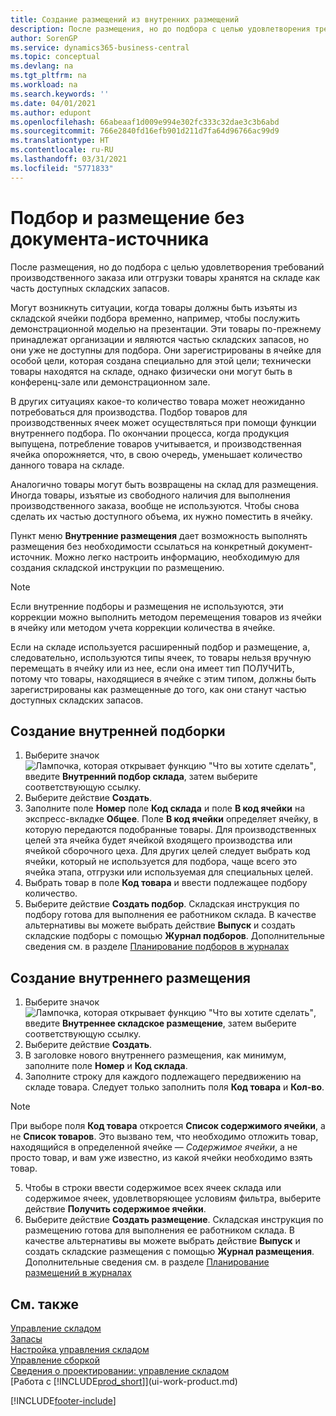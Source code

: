 ```yaml
---
title: Создание размещений из внутренних размещений
description: После размещения, но до подбора с целью удовлетворения требований производственного заказа или отгрузки товары хранятся на складе как часть доступных складских запасов.
author: SorenGP
ms.service: dynamics365-business-central
ms.topic: conceptual
ms.devlang: na
ms.tgt_pltfrm: na
ms.workload: na
ms.search.keywords: ''
ms.date: 04/01/2021
ms.author: edupont
ms.openlocfilehash: 66abeaaf1d009e994e302fc333c32dae3c3b6abd
ms.sourcegitcommit: 766e2840fd16efb901d211d7fa64d96766ac99d9
ms.translationtype: HT
ms.contentlocale: ru-RU
ms.lasthandoff: 03/31/2021
ms.locfileid: "5771833"
---
```

# <a name="pick-and-put-away-without-a-source-document"></a>Подбор и размещение без документа-источника
После размещения, но до подбора с целью удовлетворения требований производственного заказа или отгрузки товары хранятся на складе как часть доступных складских запасов.  

Могут возникнуть ситуации, когда товары должны быть изъяты из складской ячейки подбора временно, например, чтобы послужить демонстрационной моделью на презентации. Эти товары по-прежнему принадлежат организации и являются частью складских запасов, но они уже не доступны для подбора. Они зарегистрированы в ячейке для особой цели, которая создана специально для этой цели; технически товары находятся на складе, однако физически они могут быть в конференц-зале или демонстрационном зале.  

В других ситуациях какое-то количество товара может неожиданно потребоваться для производства. Подбор товаров для производственных ячеек может осуществляться при помощи функции внутреннего подбора. По окончании процесса, когда продукция выпущена, потребление товаров учитывается, и производственная ячейка опорожняется, что, в свою очередь, уменьшает количество данного товара на складе.  

Аналогично товары могут быть возвращены на склад для размещения. Иногда товары, изъятые из свободного наличия для выполнения производственного заказа, вообще не используются. Чтобы снова сделать их частью доступного объема, их нужно поместить в ячейку.  

Пункт меню **Внутренние размещения** дает возможность выполнять размещения без необходимости ссылаться на конкретный документ-источник. Можно легко настроить информацию, необходимую для создания складской инструкции по размещению.  

> [!NOTE]  
>  Если внутренние подборы и размещения не используются, эти коррекции можно выполнить методом перемещения товаров из ячейки в ячейку или методом учета коррекции количества в ячейке.  
>   
>  Если на складе используется расширенный подбор и размещение, а, следовательно, используются типы ячеек, то товары нельзя вручную перемещать в ячейку или из нее, если она имеет тип ПОЛУЧИТЬ, потому что товары, находящиеся в ячейке с этим типом, должны быть зарегистрированы как размещенные до того, как они станут частью доступных складских запасов.  

## <a name="to-create-an-internal-pick"></a>Создание внутренней подборки  
1.  Выберите значок ![Лампочка, которая открывает функцию "Что вы хотите сделать"](media/ui-search/search_small.png "Что вы хотите сделать"), введите **Внутренний подбор склада**, затем выберите соответствующую ссылку.  
2. Выберите действие **Создать**.
3. Заполните поле **Номер** поле **Код склада** и поле **В код ячейки** на экспресс-вкладке **Общее**. Поле **В код ячейки** определяет ячейку, в которую передаются подобранные товары. Для производственных целей эта ячейка будет ячейкой входящего производства или ячейкой сборочного цеха. Для других целей следует выбрать код ячейки, который не используется для подбора, чаще всего это ячейка этапа, отгрузки или используемая для специальных целей.  
4.  Выбрать товар в поле **Код товара** и ввести подлежащее подбору количество.  
5. Выберите действие **Создать подбор**. Складская инструкция по подбору готова для выполнения ее работником склада. В качестве альтернативы вы можете выбрать действие **Выпуск** и создать складские подборы с помощью **Журнал подборов**. Дополнительные сведения см. в разделе [Планирование подборов в журналах](warehouse-how-to-plan-picks-in-worksheets.md)

## <a name="to-create-an-internal-put-away"></a>Создание внутреннего размещения  
1.  Выберите значок ![Лампочка, которая открывает функцию "Что вы хотите сделать"](media/ui-search/search_small.png "Что вы хотите сделать"), введите **Внутреннее складское размещение**, затем выберите соответствующую ссылку.  
2. Выберите действие **Создать**.
3. В заголовке нового внутреннего размещения, как минимум, заполните поле **Номер** и **Код склада**.
4. Заполните строку для каждого подлежащего передвижению на складе товара. Следует только заполнить поля **Код товара** и **Кол-во**.

  > [!NOTE]  
  > При выборе поля **Код товара** откроется **Список содержимого ячейки**, а не **Список товаров**. Это вызвано тем, что необходимо отложить товар, находящийся в определенной ячейке — *Содержимое ячейки*, а не просто товар, и вам уже известно, из какой ячейки необходимо взять товар.  <!--If you filled in **From Bin Code** in the header, the bin content will be filtered by value defined in the **From Bin Code**.-->
5. Чтобы в строки ввести содержимое всех ячеек склада или содержимое ячеек, удовлетворяющее условиям фильтра, выберите действие **Получить содержимое ячейки**.  
6. Выберите действие **Создать размещение**. Складская инструкция по размещению готова для выполнения ее работником склада. В качестве альтернативы вы можете выбрать действие **Выпуск** и создать складские размещения с помощью **Журнал размещения**. Дополнительные сведения см. в разделе [Планирование размещений в журналах](warehouse-how-to-plan-put-aways-in-worksheets.md)

## <a name="see-also"></a>См. также  
[Управление складом](warehouse-manage-warehouse.md)  
[Запасы](inventory-manage-inventory.md)  
[Настройка управления складом](warehouse-setup-warehouse.md)     
[Управление сборкой](assembly-assemble-items.md)    
[Сведения о проектировании: управление складом](design-details-warehouse-management.md)  
[Работа с [!INCLUDE[prod_short](includes/prod_short.md)]](ui-work-product.md)


[!INCLUDE[footer-include](includes/footer-banner.md)]
